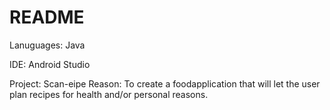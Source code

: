 # README

Lanuguages: Java

IDE: Android Studio

Project: Scan-eipe
Reason: To create a foodapplication that will let the user plan recipes for health and/or personal reasons.
